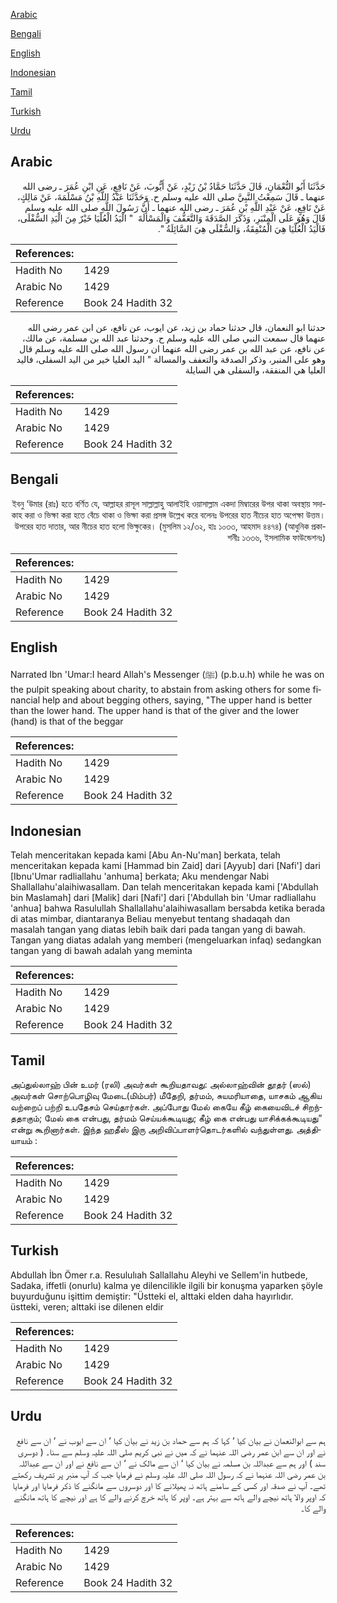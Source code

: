[Arabic](#arabic)

[Bengali](#bengali)

[English](#english)

[Indonesian](#indonesian)

[Tamil](#tamil)

[Turkish](#turkish)

[Urdu](#urdu)

## Arabic


<div dir="rtl" lang="ar" style={{fontSize:'larger',backgroundColor:'#f8f9fa',padding:20}}>
حَدَّثَنَا أَبُو النُّعْمَانِ، قَالَ حَدَّثَنَا حَمَّادُ بْنُ زَيْدٍ، عَنْ أَيُّوبَ، عَنْ نَافِعٍ، عَنِ ابْنِ عُمَرَ ـ رضى الله عنهما ـ قَالَ سَمِعْتُ النَّبِيَّ صلى الله عليه وسلم ح‏.‏ وَحَدَّثَنَا عَبْدُ اللَّهِ بْنُ مَسْلَمَةَ، عَنْ مَالِكٍ، عَنْ نَافِعٍ، عَنْ عَبْدِ اللَّهِ بْنِ عُمَرَ ـ رضى الله عنهما ـ أَنَّ رَسُولَ اللَّهِ صلى الله عليه وسلم قَالَ وَهُوَ عَلَى الْمِنْبَرِ، وَذَكَرَ الصَّدَقَةَ وَالتَّعَفُّفَ وَالْمَسْأَلَةَ ‏ "‏ الْيَدُ الْعُلْيَا خَيْرٌ مِنَ الْيَدِ السُّفْلَى، فَالْيَدُ الْعُلْيَا هِيَ الْمُنْفِقَةُ، وَالسُّفْلَى هِيَ السَّائِلَةُ ‏"‏‏.‏
</div>
<div style={{backgroundColor:'#f8f9fa',padding:20, marginBottom: 10}}><table> <thead> <tr> <th>References:</th> <th></th> </tr> </thead> <tbody><tr><td>Hadith No</td><td>1429</td></tr><tr><td>Arabic No</td><td>1429</td></tr><tr><td>Reference</td><td>Book 24 Hadith 32</td></tr></tbody></table></div>


<div dir="rtl" lang="ar" style={{fontSize:'larger',backgroundColor:'#f8f9fa',padding:20}}>
حدثنا ابو النعمان، قال حدثنا حماد بن زيد، عن ايوب، عن نافع، عن ابن عمر رضى الله عنهما قال سمعت النبي صلى الله عليه وسلم ح. وحدثنا عبد الله بن مسلمة، عن مالك، عن نافع، عن عبد الله بن عمر رضى الله عنهما ان رسول الله صلى الله عليه وسلم قال وهو على المنبر، وذكر الصدقة والتعفف والمسالة " اليد العليا خير من اليد السفلى، فاليد العليا هي المنفقة، والسفلى هي السايلة
</div>
<div style={{backgroundColor:'#f8f9fa',padding:20, marginBottom: 10}}><table> <thead> <tr> <th>References:</th> <th></th> </tr> </thead> <tbody><tr><td>Hadith No</td><td>1429</td></tr><tr><td>Arabic No</td><td>1429</td></tr><tr><td>Reference</td><td>Book 24 Hadith 32</td></tr></tbody></table></div>

## Bengali


<div dir="rtl" lang="bn" style={{fontSize:'larger',backgroundColor:'#f8f9fa',padding:20}}>
ইবনু ‘উমার (রাঃ) হতে বর্ণিত যে, আল্লাহর রাসূল সাল্লাল্লাহু আলাইহি ওয়াসাল্লাম একদা মিম্বারের উপর থাকা অবস্থায় সদাকাহ করা ও ভিক্ষা করা হতে বেঁচে থাকা ও ভিক্ষা করা প্রসঙ্গ উল্লেখ করে বলেনঃ উপরের হাত নীচের হাত অপেক্ষা উত্তম। উপরের হাত দাতার, আর নীচের হাত হলো ভিক্ষুকের। (মুসলিম ১২/৩২, হাঃ ১০৩৩, আহমাদ ৪৪৭৪) (আধুনিক প্রকাশনীঃ ১৩৩৬, ইসলামিক ফাউন্ডেশনঃ)
</div>
<div style={{backgroundColor:'#f8f9fa',padding:20, marginBottom: 10}}><table> <thead> <tr> <th>References:</th> <th></th> </tr> </thead> <tbody><tr><td>Hadith No</td><td>1429</td></tr><tr><td>Arabic No</td><td>1429</td></tr><tr><td>Reference</td><td>Book 24 Hadith 32</td></tr></tbody></table></div>

## English


<div dir="ltr" lang="en" style={{fontSize:'larger',backgroundColor:'#f8f9fa',padding:20}}>
Narrated Ibn 'Umar:I heard Allah's Messenger (ﷺ) (p.b.u.h) while he was on the pulpit speaking about charity, to abstain from asking others for some financial help and about begging others, saying, "The upper hand is better than the lower hand. The upper hand is that of the giver and the lower (hand) is that of the beggar
</div>
<div style={{backgroundColor:'#f8f9fa',padding:20, marginBottom: 10}}><table> <thead> <tr> <th>References:</th> <th></th> </tr> </thead> <tbody><tr><td>Hadith No</td><td>1429</td></tr><tr><td>Arabic No</td><td>1429</td></tr><tr><td>Reference</td><td>Book 24 Hadith 32</td></tr></tbody></table></div>

## Indonesian


<div dir="ltr" lang="id" style={{fontSize:'larger',backgroundColor:'#f8f9fa',padding:20}}>
Telah menceritakan kepada kami [Abu An-Nu'man] berkata, telah menceritakan kepada kami [Hammad bin Zaid] dari [Ayyub] dari [Nafi'] dari [Ibnu'Umar radliallahu 'anhuma] berkata; Aku mendengar Nabi Shallallahu'alaihiwasallam. Dan telah menceritakan kepada kami ['Abdullah bin Maslamah] dari [Malik] dari [Nafi'] dari ['Abdullah bin 'Umar radliallahu 'anhua] bahwa Rasulullah Shallallahu'alaihiwasallam bersabda ketika berada di atas mimbar, diantaranya Beliau menyebut tentang shadaqah dan masalah tangan yang diatas lebih baik dari pada tangan yang di bawah. Tangan yang diatas adalah yang memberi (mengeluarkan infaq) sedangkan tangan yang di bawah adalah yang meminta
</div>
<div style={{backgroundColor:'#f8f9fa',padding:20, marginBottom: 10}}><table> <thead> <tr> <th>References:</th> <th></th> </tr> </thead> <tbody><tr><td>Hadith No</td><td>1429</td></tr><tr><td>Arabic No</td><td>1429</td></tr><tr><td>Reference</td><td>Book 24 Hadith 32</td></tr></tbody></table></div>

## Tamil


<div dir="ltr" lang="ta" style={{fontSize:'larger',backgroundColor:'#f8f9fa',padding:20}}>
அப்துல்லாஹ் பின் உமர் (ரலி) அவர்கள் கூறியதாவது: அல்லாஹ்வின் தூதர் (ஸல்) அவர்கள் சொற்பொழிவு மேடை(மிம்பர்) மீதேறி, தர்மம், சுயமரியாதை, யாசகம் ஆகிய வற்றைப் பற்றி உபதேசம் செய்தார்கள். அப்போது மேல் கையே கீழ் கையைவிடச் சிறந்ததாகும்; மேல் கை என்பது, தர்மம் செய்யக்கூடியது; கீழ் கை என்பது யாசிக்கக்கூடியது” என்று கூறினார்கள். இந்த ஹதீஸ் இரு அறிவிப்பாளர்தொடர்களில் வந்துள்ளது. அத்தியாயம் :
</div>
<div style={{backgroundColor:'#f8f9fa',padding:20, marginBottom: 10}}><table> <thead> <tr> <th>References:</th> <th></th> </tr> </thead> <tbody><tr><td>Hadith No</td><td>1429</td></tr><tr><td>Arabic No</td><td>1429</td></tr><tr><td>Reference</td><td>Book 24 Hadith 32</td></tr></tbody></table></div>

## Turkish


<div dir="ltr" lang="tr" style={{fontSize:'larger',backgroundColor:'#f8f9fa',padding:20}}>
Abdullah İbn Ömer r.a. Resululıah Sallallahu Aleyhi ve Sellem'in hutbede, Sadaka, iffetli (onurlu) kalma ye dilencilikle ilgili bir konuşma yaparken şöyle buyurduğunu işittim demiştir: "Üstteki el, alttaki elden daha hayırlıdır. üstteki, veren; alttaki ise dilenen eldir
</div>
<div style={{backgroundColor:'#f8f9fa',padding:20, marginBottom: 10}}><table> <thead> <tr> <th>References:</th> <th></th> </tr> </thead> <tbody><tr><td>Hadith No</td><td>1429</td></tr><tr><td>Arabic No</td><td>1429</td></tr><tr><td>Reference</td><td>Book 24 Hadith 32</td></tr></tbody></table></div>

## Urdu


<div dir="rtl" lang="ur" style={{fontSize:'larger',backgroundColor:'#f8f9fa',padding:20}}>
ہم سے ابوالنعمان نے بیان کیا ‘ کہا کہ ہم سے حماد بن زید نے بیان کیا ‘ ان سے ایوب نے ‘ ان سے نافع نے اور ان سے ابن عمر رضی اللہ عنہما نے کہ میں نے نبی کریم صلی اللہ علیہ وسلم سے سنا۔ ( دوسری سند ) اور ہم سے عبداللہ بن مسلمہ نے بیان کیا ‘ ان سے مالک نے ‘ ان سے نافع نے اور ان سے عبداللہ بن عمر رضی اللہ عنہما نے کہ رسول اللہ صلی اللہ علیہ وسلم نے فرمایا جب کہ آپ منبر پر تشریف رکھتے تھے۔ آپ نے صدقہ اور کسی کے سامنے ہاتھ نہ پھیلانے کا اور دوسروں سے مانگنے کا ذکر فرمایا اور فرمایا کہ اوپر والا ہاتھ نیچے والے ہاتھ سے بہتر ہے۔ اوپر کا ہاتھ خرچ کرنے والے کا ہے اور نیچے کا ہاتھ مانگنے والے کا۔
</div>
<div style={{backgroundColor:'#f8f9fa',padding:20, marginBottom: 10}}><table> <thead> <tr> <th>References:</th> <th></th> </tr> </thead> <tbody><tr><td>Hadith No</td><td>1429</td></tr><tr><td>Arabic No</td><td>1429</td></tr><tr><td>Reference</td><td>Book 24 Hadith 32</td></tr></tbody></table></div>